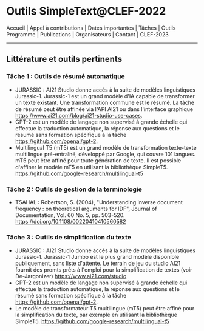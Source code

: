 # Outils SimpleText@CLEF-2022

Accueil | Appel à contributions | Dates importantes | Tâches | Outils Programme | Publications | Organisateurs | Contact | CLEF-2023

---

## Littérature et outils pertinents
### Tâche 1 : Outils de résumé automatique
* JURASSIC : AI21 Studio donne accès à la suite de modèles linguistiques Jurassic-1. Jurassic-1 est un grand modèle d'IA capable de transformer un texte existant. Une transformation commune est le résumé. La tâche de résumé peut être affinée via l'API AI21 ou dans l'interface graphique https://www.ai21.com/blog/ai21-studio-use-cases.
* GPT-2 est un modèle de langage non supervisé à grande échelle qui effectue la traduction automatique, la réponse aux questions et le résumé sans formation spécifique à la tâche https://github.com/openai/gpt-2.
* Multilingual T5 (mT5) est un grand modèle de transformation texte-texte multilingue pré-entraîné, développé par Google, qui couvre 101 langues. mT5 peut être affiné pour toute génération de texte. Il est possible d'affiner le modèle mT5 en utilisant la bibliothèque SimpleT5\. https://github.com/google-research/multilingual-t5

### Tâche 2 : Outils de gestion de la terminologie
* TSAHAL : Robertson, S. (2004), "Understanding inverse document frequency : on theoretical arguments for IDF", Journal of Documentation, Vol. 60 No. 5, pp. 503-520\. https://doi.org/10.1108/00220410410560582

### Tâche 3 : Outils de simplification du texte
* JURASSIC : AI21 Studio donne accès à la suite de modèles linguistiques Jurassic-1. Jurassic-1 Jumbo est le plus grand modèle disponible publiquement, sans liste d'attente. Le terrain de jeu du studio AI21 fournit des promts prêts à l'emploi pour la simplification de textes (voir De-Jargonizer) https://www.ai21.com/studio
* GPT-2 est un modèle de langage non supervisé à grande échelle qui effectue la traduction automatique, la réponse aux questions et le résumé sans formation spécifique à la tâche https://github.com/openai/gpt-2.
* Le modèle de transformateur T5 multilingue (mT5) peut être affiné pour la simplification du texte, par exemple en utilisant la bibliothèque SimpleT5\. https://github.com/google-research/multilingual-t5
